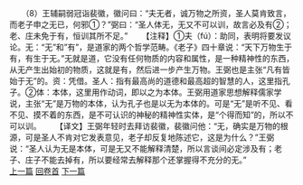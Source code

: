 　　（8）王辅嗣弱冠诣裴徽，徽问曰：“夫无者，诚万物之所资，圣人莫肯致言，而老子申之无已，何邪①？”弼曰：“圣人体无，无又不可以训，故言必及有②；老、庄未免于有，恒训其所不足。”
　　【注释】①夫（fú）：助同，表明将要发议论。无：“无”和”有”，是道家的两个哲学范畴。《老子》四十章说：“天下万物生于有，有生于无。”无就是道，它没有任何物质的内容和属性，是一种精神性的东西，从无产生出始初的物质，这就是有，然后进一步产生万物。王弼也是主张“凡有皆始于无”的。资：凭借。圣人：指有最高尚的道德和最高超的智慧的人，这里指孔子。②体：本体，这里用作动词，即以之为本体。王弼用道家思想解释儒家学说，主张“无”是万物的本体，认为孔子也是以无为本体的。可是“无”是听不见、看不见、摸不着的东西，是不可认识的神秘的精神性实体，是“个得而知”的，所以不可以训。
　　【译文】王弼年轻时去拜访裴徽，裴徽问他：“无，确实是万物的根源，可是圣人不肯对它发表意见，老子却反复地陈述它，这是为什么？”王弼说：“圣人认为无是本体，可是无又不能解释清楚，所以言谈间必定涉及有；老子、庄子不能去掉有，所以要经常去解释那个还掌握得不充分的无。”
<br>[上一篇](04_007) [回卷首](04_000) [下一篇](04_009)
